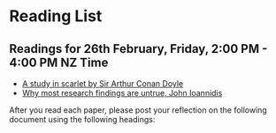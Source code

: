 # Reading List

## Readings for 26th February, Friday, 2:00 PM - 4:00 PM NZ Time
- [A study in scarlet by Sir Arthur Conan Doyle](https://sherlock-holm.es/stories/pdf/a4/1-sided/stud.pdf)
- [Why most research findings are untrue, John Ioannidis](Ioannidis-2005-Why-most-published-research-finding.pdf)

After you read each paper, please post your reflection on the following document using the following headings:



